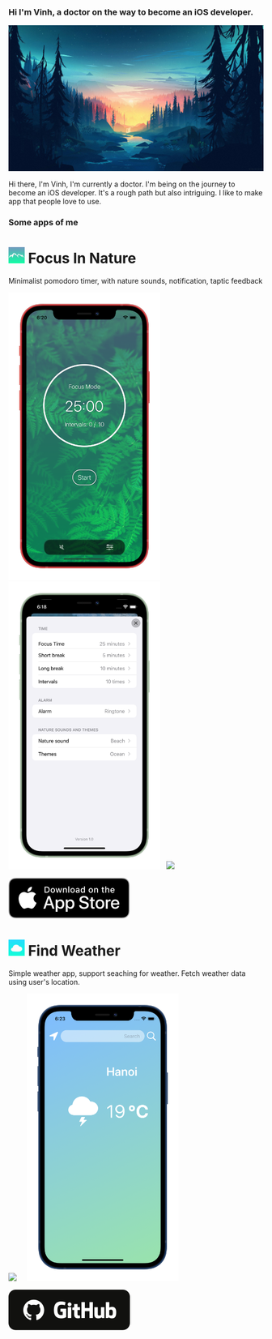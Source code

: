 ### Hi I'm Vinh, a doctor on the way to become an iOS developer.

<img src="Images/bigheadimage.jpg" width="1344" > 

Hi there, I'm Vinh, I'm currently a doctor. I'm being on the journey to become an iOS developer. It's a rough path but also intriguing.  I like to make app that people love to use.

### Some apps of me

# <img src="Images/icon_60pt@3x.png" width="32" >  Focus In Nature

Minimalist pomodoro timer, with nature sounds, notification, taptic feedback

<img src="Images/focusInNature/focusInNatureGreen_iphone12black_portrait.png" width="300" >&nbsp;&nbsp;&nbsp;&nbsp;&nbsp;<img src="Images/focusInNature/focusInNatureSetting_iphone12black_portrait.png" width="300" >&nbsp;&nbsp;&nbsp;<img src="Images/focusInNature/screen.gif" width="240" >

<a href="https://apps.apple.com/"><img src="Images/download.svg"></a>


# <img src="Images/findWeatherIcon.png" width="32" >  Find Weather

Simple weather app, support seaching for weather. Fetch weather data using user's location.

<img src="Images/findWeather/findWeatherGift.gif" width="240" >&nbsp;&nbsp;&nbsp;&nbsp;&nbsp;<img src="Images/findWeather/findWeatherScreen_iphone12black_portrait.png" width="300" >

<a href="https://github.com/drvinhhoang/FindWeather"><img src="Images/github.svg"></a>

